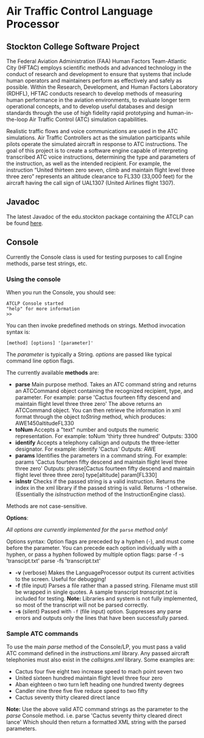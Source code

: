 # Air Traffic Control Language Processor
## Stockton College Software Project

The Federal Aviation Administration (FAA) Human Factors Team-Atlantic City (HFTAC) employs scientific methods and advanced technology in the conduct of research and development to ensure that systems that include human operators and maintainers perform as effectively and safely as possible.  Within the Research, Development, and Human Factors Laboratory (RDHFL), HFTAC conducts research to develop methods of measuring human performance in the aviation environments, to evaluate longer term operational concepts, and to develop useful databases and design standards through the use of high fidelity rapid prototyping and human-in-the-loop Air Traffic Control (ATC) simulation capabilities.

Realistic traffic flows and voice communications are used in the ATC simulations.  Air Traffic Controllers act as the simulation participants while pilots operate the simulated aircraft in response to ATC instructions.  The goal of this project is to create a software engine capable of interpreting transcribed ATC voice instructions, determining the type and parameters of the instruction, as well as the intended recipient.  For example, the instruction “United thirteen zero seven, climb and maintain flight level three three zero” represents an altitude clearance to FL330 (33,000 feet) for the aircraft having the call sign of UAL1307 (United Airlines flight 1307).


## Javadoc

The latest Javadoc of the edu.stockton package containing the ATCLP can be found [here](http://www.jicobaligod.com/projects/ATCLP).

## Console

Currently the Console class is used for testing purposes to call Engine methods, parse test strings, etc.

### Using the console

When you run the Console, you should see:

    ATCLP Console started
	"help" for more information
    >>
	
You can then invoke predefined methods on strings. 
Method invocation syntax is: 
	
    [method] [options] '[parameter]'
	
The _parameter_ is typically a String.
_options_ are passed like typical command line option flags.

The currently available __methods__ are:

*	__parse__ Main purpose method. Takes an ATC command string and returns an ATCCommand object containing the recognized recipient, type, and parameter. 
	For example:
		parse 'Cactus fourteen fifty descend and maintain flight level three three zero'
	The above returns an ATCCommand object. You can then retrieve the information in xml format through the object _toString_ method, which produces:
		<ATCCommand><recipient>AWE1450</recipient><type>altitude</type><parameter>FL330</parameter></ATCCommand>
*	__toNum__ Accepts a "text" number and outputs the numeric representation.
	For example:
		toNum 'thirty three hundred'
	Outputs:
		3300
*	__identify__ Accepts a telephony callsign and outputs the three-letter designator.
	For example:
		identify 'Cactus'
	Outputs:
		AWE
*	__params__ Identifies the parameters in a command string.
	For example:
		params 'Cactus fourteen fifty descend and maintain flight level three three zero'
	Outputs:
		phrase[Cactus fourteen fifty descend and maintain flight level three three zero]
		type[altitude]
		param[FL330]
*	__isInstr__ Checks if the passed string is a valid instruction. Returns the index in the xml library if the passed string is valid. Returns -1 otherwise. (Essentially the _isInstruction_ method of the InstructionEngine class).
		
Methods are not case-sensitive.


__Options__:

_All options are currently implemented for the_ `parse` _method only!_

Options syntax:
Option flags are preceded by a hyphen (-), and must come before the parameter. You can precede each option individually with a hyphen, or pass a hyphen followed by multiple option flags:
	parse -f -s 'transcipt.txt'
	parse -fs 'transcript.txt'
	

*	__-v__ (verbose) Makes the LanguageProcessor output its current activities to the screen. Useful for debugging!
*	__-f__ (file input) Parses a file rather than a passed string. Filename must still be wrapped in single quotes. A sample transcript _transcript.txt_ is included for testing. __Note:__ Libraries and system is not fully implemented, so most of the transcript will not be parsed correctly.
*	__-s__ (silent) Passed with `-f` (file input) option. Suppresses any parse errors and outputs only the lines that have been successfully parsed.

### Sample ATC commands

To use the main _parse_ method of the Console/LP, you must pass a valid ATC command defined in the _instructions.xml_ library. Any passed aircraft telephonies must also exist in the _callsigns.xml_ library. Some examples are:

*	Cactus four five eight two increase speed to mach point seven two
*	United sixteen hundred maintain flight level three four zero
*	Aban eighteen o two turn left heading one hundred twenty degrees
*	Candler nine three five five reduce speed to two fifty
*	Cactus seventy thirty cleared direct lance

__Note:__ Use the above valid ATC command strings as the parameter to the _parse_ Console method. i.e. 
	parse 'Cactus seventy thirty cleared direct lance'
Which should then return a formatted XML string with the parsed parameters.

